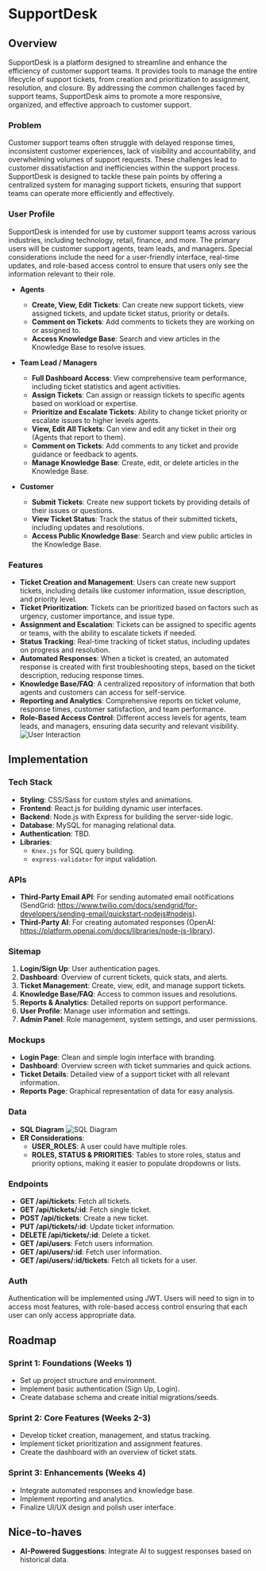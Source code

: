 # SupportDesk

## Overview

SupportDesk is a platform designed to streamline and enhance the efficiency of customer support teams. It provides tools to manage the entire lifecycle of support tickets, from creation and prioritization to assignment, resolution, and closure. By addressing the common challenges faced by support teams, SupportDesk aims to promote a more responsive, organized, and effective approach to customer support.

### Problem

Customer support teams often struggle with delayed response times, inconsistent customer experiences, lack of visibility and accountability, and overwhelming volumes of support requests. These challenges lead to customer dissatisfaction and inefficiencies within the support process. SupportDesk is designed to tackle these pain points by offering a centralized system for managing support tickets, ensuring that support teams can operate more efficiently and effectively.

### User Profile

SupportDesk is intended for use by customer support teams across various industries, including technology, retail, finance, and more. The primary users will be customer support agents, team leads, and managers. Special considerations include the need for a user-friendly interface, real-time updates, and role-based access control to ensure that users only see the information relevant to their role.

- **Agents**

  - **Create, View, Edit Tickets**: Can create new support tickets, view assigned tickets, and update ticket status, priority or details.
  - **Comment on Tickets**: Add comments to tickets they are working on or assigned to.
  - **Access Knowledge Base**: Search and view articles in the Knowledge Base to resolve issues.

- **Team Lead / Managers**

  - **Full Dashboard Access**: View comprehensive team performance, including ticket statistics and agent activities.
  - **Assign Tickets**: Can assign or reassign tickets to specific agents based on workload or expertise.
  - **Prioritize and Escalate Tickets**: Ability to change ticket priority or escalate issues to higher levels agents.
  - **View, Edit All Tickets**: Can view and edit any ticket in their org (Agents that report to them).
  - **Comment on Tickets**: Add comments to any ticket and provide guidance or feedback to agents.
  - **Manage Knowledge Base**: Create, edit, or delete articles in the Knowledge Base.

- **Customer**
  - **Submit Tickets**: Create new support tickets by providing details of their issues or questions.
  - **View Ticket Status**: Track the status of their submitted tickets, including updates and resolutions.
  - **Access Public Knowledge Base**: Search and view public articles in the Knowledge Base.

### Features

- **Ticket Creation and Management**: Users can create new support tickets, including details like customer information, issue description, and priority level.
- **Ticket Prioritization**: Tickets can be prioritized based on factors such as urgency, customer importance, and issue type.
- **Assignment and Escalation**: Tickets can be assigned to specific agents or teams, with the ability to escalate tickets if needed.
- **Status Tracking**: Real-time tracking of ticket status, including updates on progress and resolution.
- **Automated Responses**: When a ticket is created, an automated response is created with first troubleshooting steps, based on the ticket description, reducing response times.
- **Knowledge Base/FAQ**: A centralized repository of information that both agents and customers can access for self-service.
- **Reporting and Analytics**: Comprehensive reports on ticket volume, response times, customer satisfaction, and team performance.
- **Role-Based Access Control**: Different access levels for agents, team leads, and managers, ensuring data security and relevant visibility.
  ![User Interaction](/images/UserInteraction.png)

## Implementation

### Tech Stack

- **Styling**: CSS/Sass for custom styles and animations.
- **Frontend**: React.js for building dynamic user interfaces.
- **Backend**: Node.js with Express for building the server-side logic.
- **Database**: MySQL for managing relational data.
- **Authentication**: TBD.
- **Libraries**:
  - `Knex.js` for SQL query building.
  - `express-validator` for input validation.

### APIs

- **Third-Party Email API**: For sending automated email notifications (SendGrid: https://www.twilio.com/docs/sendgrid/for-developers/sending-email/quickstart-nodejs#nodejs).
- **Third-Party AI**: For creating automated responses (OpenAI: https://platform.openai.com/docs/libraries/node-js-library).

### Sitemap

1. **Login/Sign Up**: User authentication pages.
2. **Dashboard**: Overview of current tickets, quick stats, and alerts.
3. **Ticket Management**: Create, view, edit, and manage support tickets.
4. **Knowledge Base/FAQ**: Access to common issues and resolutions.
5. **Reports & Analytics**: Detailed reports on support performance.
6. **User Profile**: Manage user information and settings.
7. **Admin Panel**: Role management, system settings, and user permissions.

### Mockups

- **Login Page**: Clean and simple login interface with branding.
- **Dashboard**: Overview screen with ticket summaries and quick actions.
- **Ticket Details**: Detailed view of a support ticket with all relevant information.
- **Reports Page**: Graphical representation of data for easy analysis.

### Data

- **SQL Diagram**
  ![SQL Diagram](images/ER.Diagram.png)
- **ER Considerations**:
  - **USER_ROLES**: A user could have multiple roles.
  - **ROLES, STATUS & PRIORITIES**: Tables to store roles, status and priority options, making it easier to populate dropdowns or lists.

### Endpoints

- **GET /api/tickets**: Fetch all tickets.
- **GET /api/tickets/:id**: Fetch single ticket.
- **POST /api/tickets**: Create a new ticket.
- **PUT /api/tickets/:id**: Update ticket information.
- **DELETE /api/tickets/:id**: Delete a ticket.
- **GET /api/users**: Fetch users information.
- **GET /api/users/:id**: Fetch user information.
- **GET /api/users/:id/tickets**: Fetch all tickets for a user.

### Auth

Authentication will be implemented using JWT. Users will need to sign in to access most features, with role-based access control ensuring that each user can only access appropriate data.

## Roadmap

### Sprint 1: Foundations (Weeks 1)

- Set up project structure and environment.
- Implement basic authentication (Sign Up, Login).
- Create database schema and create initial migrations/seeds.

### Sprint 2: Core Features (Weeks 2-3)

- Develop ticket creation, management, and status tracking.
- Implement ticket prioritization and assignment features.
- Create the dashboard with an overview of ticket stats.

### Sprint 3: Enhancements (Weeks 4)

- Integrate automated responses and knowledge base.
- Implement reporting and analytics.
- Finalize UI/UX design and polish user interface.

## Nice-to-haves

- **AI-Powered Suggestions**: Integrate AI to suggest responses based on historical data.
